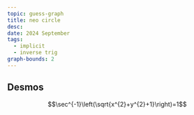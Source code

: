 ```yaml
---
topic: guess-graph
title: neo circle
desc: 
date: 2024 September
tags:
  - implicit
  - inverse trig
graph-bounds: 2
---
```



## Desmos
```math
\sec^{-1}\left(\sqrt{x^{2}+y^{2}+1}\right)=1
```
